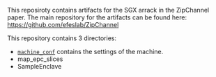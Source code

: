 This reposiroty contains artifacts for the SGX arrack in the ZipChannel paper. The main repository for the artifacts can be found here: https://github.com/efeslab/ZipChannel

This repository contains 3 directories:
* [`machine_conf`](machine_conf) contains the settings of the machine.
* map_epc_slices
* SampleEnclave
